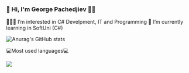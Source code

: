 ### 👋 Hi, I'm George Pachedjiev 👨‍💻

🧑🏼‍🎓 I’m interested in C# Develpment, IT and Programming
💼 I’m currently learning in SoftUni (C#)

![Anurag's GitHub stats](https://github-readme-stats.vercel.app/api?username=GeorgePachedjiev&theme=default&show_icons=true)

💻Most used languages💻

<img src="https://github-readme-stats.vercel.app/api/top-langs?username=GeorgePachedjiev"/>



